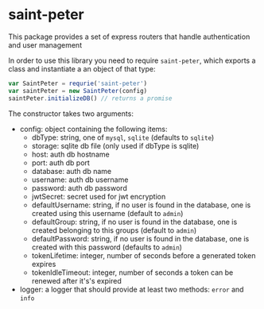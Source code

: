 # saint-peter
This package provides a set of express routers that handle authentication and user management

In order to use this library you need to require `saint-peter`, which exports a
class and instantiate a an object of that type:
```javascript
var SaintPeter = requrie('saint-peter')
var saintPeter = new SaintPeter(config)
saintPeter.initializeDB() // returns a promise
```

The constructor takes two arguments:
- config: object containing the following items:
  - dbType: string, one of `mysql`, `sqlite` (defaults to `sqlite`)
  - storage: sqlite db file (only used if dbType is sqlite)
  - host: auth db hostname
  - port: auth db port
  - database: auth db name
  - username: auth db username
  - password: auth db password
  - jwtSecret: secret used for jwt encryption
  - defaultUsername: string, if no user is found in the database, one is created using this username (default to `admin`)
  - defaultGroup: string, if no user is found in the database, one is created belonging to this groups (default to `admin`)
  - defaultPassword: string, if no user is found in the database, one is created with this password (defaults to `admin`)
  - tokenLifetime: integer, number of seconds before a generated token expires
  - tokenIdleTimeout: integer, number of seconds a token can be renewed after it's's expired
- logger: a logger that should provide at least two methods: `error` and `info`
